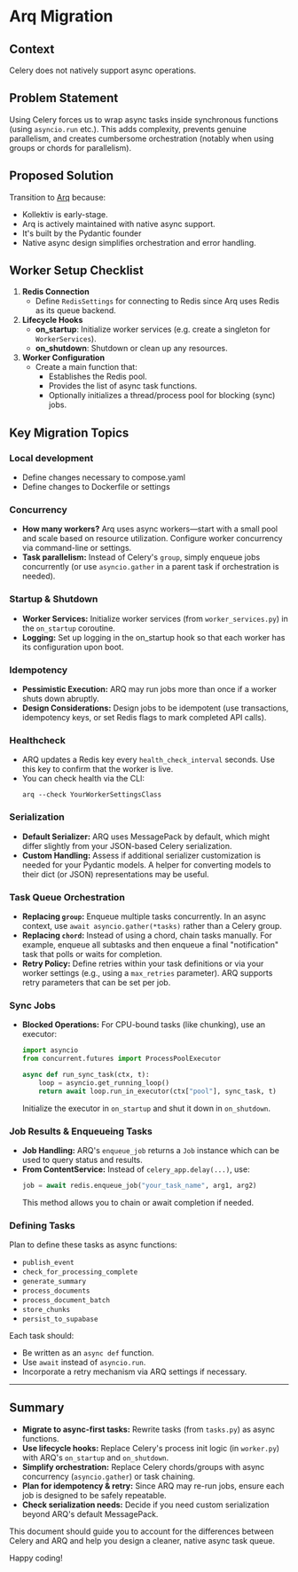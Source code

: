 # Arq Migration

## Context
Celery does not natively support async operations.



## Problem Statement
Using Celery forces us to wrap async tasks inside synchronous functions (using `asyncio.run` etc.). This adds complexity, prevents genuine parallelism, and creates cumbersome orchestration (notably when using groups or chords for parallelism).

## Proposed Solution
Transition to [Arq](https://arq-docs.helpmanual.io/) because:
- Kollektiv is early-stage.
- Arq is actively maintained with native async support.
- It's built by the Pydantic founder
- Native async design simplifies orchestration and error handling.

## Worker Setup Checklist
1. **Redis Connection**
   - Define `RedisSettings` for connecting to Redis since Arq uses Redis as its queue backend.
2. **Lifecycle Hooks**
   - **on_startup**: Initialize worker services (e.g. create a singleton for `WorkerServices`).
   - **on_shutdown**: Shutdown or clean up any resources.
3. **Worker Configuration**
   - Create a main function that:
     - Establishes the Redis pool.
     - Provides the list of async task functions.
     - Optionally initializes a thread/process pool for blocking (sync) jobs.

## Key Migration Topics

### Local development
- Define changes necessary to compose.yaml
- Define changes to Dockerfile or settings

### Concurrency
- **How many workers?**
  Arq uses async workers—start with a small pool and scale based on resource utilization. Configure worker concurrency via command-line or settings.
- **Task parallelism:**
  Instead of Celery's `group`, simply enqueue jobs concurrently (or use `asyncio.gather` in a parent task if orchestration is needed).

### Startup & Shutdown
- **Worker Services:**
  Initialize worker services (from `worker_services.py`) in the `on_startup` coroutine.
- **Logging:**
  Set up logging in the on_startup hook so that each worker has its configuration upon boot.

### Idempotency
- **Pessimistic Execution:**
  ARQ may run jobs more than once if a worker shuts down abruptly.
- **Design Considerations:**
  Design jobs to be idempotent (use transactions, idempotency keys, or set Redis flags to mark completed API calls).

### Healthcheck
- ARQ updates a Redis key every `health_check_interval` seconds. Use this key to confirm that the worker is live.
- You can check health via the CLI:
  ```
  arq --check YourWorkerSettingsClass
  ```

### Serialization
- **Default Serializer:**
  ARQ uses MessagePack by default, which might differ slightly from your JSON-based Celery serialization.
- **Custom Handling:**
  Assess if additional serializer customization is needed for your Pydantic models. A helper for converting models to their dict (or JSON) representations may be useful.

### Task Queue Orchestration
- **Replacing `group`:**
  Enqueue multiple tasks concurrently. In an async context, use `await asyncio.gather(*tasks)` rather than a Celery group.
- **Replacing `chord`:**
  Instead of using a chord, chain tasks manually. For example, enqueue all subtasks and then enqueue a final "notification" task that polls or waits for completion.
- **Retry Policy:**
  Define retries within your task definitions or via your worker settings (e.g., using a `max_retries` parameter). ARQ supports retry parameters that can be set per job.

### Sync Jobs
- **Blocked Operations:**
  For CPU-bound tasks (like chunking), use an executor:
  ```python
  import asyncio
  from concurrent.futures import ProcessPoolExecutor

  async def run_sync_task(ctx, t):
      loop = asyncio.get_running_loop()
      return await loop.run_in_executor(ctx["pool"], sync_task, t)
  ```
  Initialize the executor in `on_startup` and shut it down in `on_shutdown`.

### Job Results & Enqueueing Tasks
- **Job Handling:**
  ARQ's `enqueue_job` returns a `Job` instance which can be used to query status and results.
- **From ContentService:**
  Instead of `celery_app.delay(...)`, use:
  ```python
  job = await redis.enqueue_job("your_task_name", arg1, arg2)
  ```
  This method allows you to chain or await completion if needed.

### Defining Tasks
Plan to define these tasks as async functions:
- `publish_event`
- `check_for_processing_complete`
- `generate_summary`
- `process_documents`
- `process_document_batch`
- `store_chunks`
- `persist_to_supabase`

Each task should:
- Be written as an `async def` function.
- Use `await` instead of `asyncio.run`.
- Incorporate a retry mechanism via ARQ settings if necessary.

---

## Summary
- **Migrate to async-first tasks:** Rewrite tasks (from `tasks.py`) as async functions.
- **Use lifecycle hooks:** Replace Celery's process init logic (in `worker.py`) with ARQ's `on_startup` and `on_shutdown`.
- **Simplify orchestration:** Replace Celery chords/groups with async concurrency (`asyncio.gather`) or task chaining.
- **Plan for idempotency & retry:** Since ARQ may re-run jobs, ensure each job is designed to be safely repeatable.
- **Check serialization needs:** Decide if you need custom serialization beyond ARQ's default MessagePack.

This document should guide you to account for the differences between Celery and ARQ and help you design a cleaner, native async task queue.

Happy coding!
